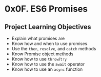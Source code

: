 # 0x0F. ES6 Promises

## Project Learning Objectives
* Explain what promises are
* Know how and when to use promises
* Use the `then`, `resolve`, and `catch` methods
* Know Promise object methods
* Know how to use `throw`/`try`
* Know how to use the `await` operator
* Know how to use an `async` function
